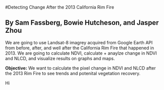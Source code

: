 #Detecting Change After the 2013 California Rim Fire

## By Sam Fassberg, Bowie Hutcheson, and Jasper Zhou

We are going to use Landsat-8 imagrey acquired from Google Earth API from before, after, and well after the California Rim Fire that happened in 2013. We are going to calculate NDVI, calculate + anaylze change in NDVI and NLCD, and visualize results on graphs and maps. 

**Objective:** We want to calculate the pixel change in NDVI and NLCD after the 2013 Rim Fire to see trends and potenital vegetation recovery.

Hi